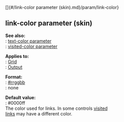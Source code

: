 []{#/link-color parameter (skin).md}/param/link-color}    
## link-color parameter (skin)    
**See also:**    
:   [text-color parameter](/%7Bskin%7D/param/text-color)    
:   [visited-color parameter](/%7Bskin%7D/param/visited-color)    
<!-- -->    
**Applies to:**    
:   [Grid](/%7Bskin%7D/control/grid)    
:   [Output](/%7Bskin%7D/control/output)    
<!-- -->    
**Format:**    
:   [#rrggbb](/%7B%7Bappendix%7D%7D/html-colors)    
:   none    
<!-- -->    
**Default value:**    
:   #0000ff    
The color used for links. In some controls [visited    
links](/%7Bskin%7D/param/visited-color) may have a different color.  